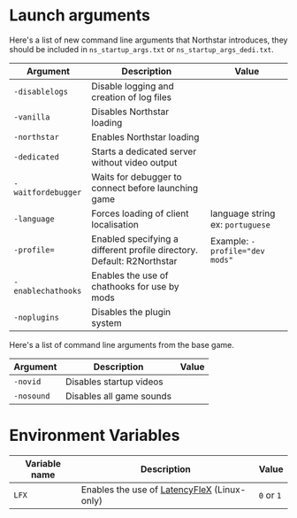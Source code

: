 # Launch arguments

Here's a list of new command line arguments that Northstar introduces, they should be included in `ns_startup_args.txt` or `ns_startup_args_dedi.txt`.

| Argument           | Description                                                                                        | Value                            |
| ------------------ | -------------------------------------------------------------------------------------------------- | -------------------------------- |
| `-disablelogs`     | Disable logging and creation of log files                                                          |                                  |
| `-vanilla`         | Disables Northstar loading                                                                         |                                  |
| `-northstar`       | Enables Northstar loading                                                                          |                                  |
| `-dedicated`       | Starts a dedicated server without video output                                                     |                                  |
| `-waitfordebugger` | Waits for debugger to connect before launching game                                                |                                  |
| `-language`        | Forces loading of client localisation                                                              | language string ex: `portuguese` |
| `-profile=`        | Enabled specifying a different profile directory. Default: R2Northstar                             | Example: `-profile="dev mods"`   |
| `-enablechathooks` | Enables the use of chathooks for use by mods                                                       |                                  |
| `-noplugins`       | Disables the plugin system                                                                         |                                  |

Here's a list of command line arguments from the base game.

| Argument           | Description                                                                                        | Value                            |
| ------------------ | -------------------------------------------------------------------------------------------------- | -------------------------------- |
| `-novid`           | Disables startup videos                                                                            |                                  |
| `-nosound`         | Disables all game sounds                                                                           |                                  |

# Environment Variables
| Variable name      | Description                                                                                        | Value                            |
| ------------------ | -------------------------------------------------------------------------------------------------- | -------------------------------- |
| `LFX`              | Enables the use of [LatencyFleX](../../using-northstar/playing-on-linux/#latencyflex) (Linux-only) | `0` or `1`                       |

